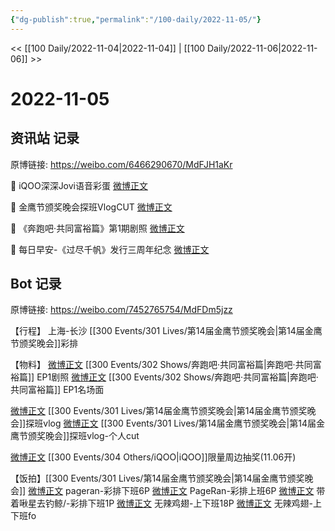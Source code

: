 ```yaml
---
{"dg-publish":true,"permalink":"/100-daily/2022-11-05/"}
---
```



<< [[100 Daily/2022-11-04\|2022-11-04]] | [[100 Daily/2022-11-06\|2022-11-06]] >>

# 2022-11-05

## 资讯站 记录

原博链接: https://weibo.com/6466290670/MdFJH1aKr

💫 iQOO深深Jovi语音彩蛋 [微博正文](https://m.weibo.cn/6466290670/4832529037403064)

💫 金鹰节颁奖晚会探班VlogCUT [微博正文](https://m.weibo.cn/6466290670/4832546858209770)

💫 《奔跑吧·共同富裕篇》第1期剧照 [微博正文](https://m.weibo.cn/6466290670/4832432790180742)

💫 每日早安-《过尽千帆》发行三周年纪念 [微博正文](https://m.weibo.cn/6466290670/4832357128867205)

## Bot 记录

原博链接: https://weibo.com/7452765754/MdFDm5jzz

【行程】
上海-长沙
[[300 Events/301 Lives/第14届金鹰节颁奖晚会\|第14届金鹰节颁奖晚会]]彩排

【物料】
[微博正文](http://weibo.com/5242381821/MdBf88bnx) [[300 Events/302 Shows/奔跑吧·共同富裕篇\|奔跑吧·共同富裕篇]] EP1剧照
[微博正文](https://weibo.com/5242381821/MdCq7yw4L) [[300 Events/302 Shows/奔跑吧·共同富裕篇\|奔跑吧·共同富裕篇]] EP1名场面

[微博正文](http://weibo.com/2521982992/MdE0bB9zo) [[300 Events/301 Lives/第14届金鹰节颁奖晚会\|第14届金鹰节颁奖晚会]]探班vlog
[微博正文](http://weibo.com/6466290670/MdEGVyrJE) [[300 Events/301 Lives/第14届金鹰节颁奖晚会\|第14届金鹰节颁奖晚会]]探班vlog-个人cut

[微博正文](http://weibo.com/7769324117/MdDU8FHnC) [[300 Events/304 Others/iQOO\|iQOO]]限量周边抽奖(11.06开)

【饭拍】[[300 Events/301 Lives/第14届金鹰节颁奖晚会\|第14届金鹰节颁奖晚会]]
[微博正文](http://weibo.com/7633014126/MdFdz7vIZ) pageran-彩排下班6P
[微博正文](https://m.weibo.cn/7633014126/4832585823557123) PageRan-彩排上班6P
[微博正文](http://weibo.com/3246571812/MdFaKxCjf) 带着啾星去钓鲸/-彩排下班1P
[微博正文](http://weibo.com/7495641082/MdFrd78Ra) 无辣鸡翅-上下班18P
[微博正文](http://weibo.com/7495641082/MdFkY3IW3) 无辣鸡翅-上下班fo
